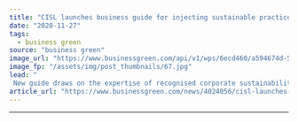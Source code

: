 ```yaml
---
title: "CISL launches business guide for injecting sustainable practices into everyday operations"
date: "2020-11-27"
tags: 
  - business green
source: "business green"
image_url: "https://www.businessgreen.com/api/v1/wps/6ecd460/a594674d-5794-41bb-87e6-daa75fbf344c/2/2020-unilever-building-185x114.jpg"
image_fp: "/assets/img/post_thumbnails/67.jpg"
lead: "
 New guide draws on the expertise of recognised corporate sustainability leaders such as Ikea and Unilever to set out 10 principles for effectively embedding environmental action within an organisation  ..."
article_url: "https://www.businessgreen.com/news/4024056/cisl-launches-business-guide-injecting-sustainable-practices-everyday-operations"
---
```


---
